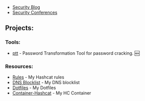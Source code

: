 - [Security Blog](https://JakeWnuk.com)
- [Security Conferences](https://github.com/JakeWnuk/Security-Conferences)

## Projects:

### Tools:
- [ptt](https://github.com/JakeWnuk/ptt) - Password Transformation Tool for password cracking. 🆕

### Resources:
- [Rules](https://github.com/JakeWnuk/rules) - My Hashcat rules
- [DNS Blocklist](https://github.com/JakeWnuk/DNS-BlockList) - My DNS blocklist
- [Dotfiles](https://github.com/JakeWnuk/Dotfiles) - My Dotfiles
- [Container-Hashcat](https://github.com/JakeWnuk/Container-Hashcat) - My HC Container
